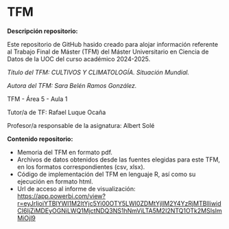 # TFM
**Descripción repositorio:**

Este repositorio de GitHub hasido creado para alojar información referente al Trabajo Final de Máster (TFM) del Máster Universitario en Ciencia de Datos de la UOC del curso académico 2024-2025.

*Título del TFM:  CULTIVOS Y CLIMATOLOGÍA. Situación Mundial.*

*Autora del TFM: Sara Belén Ramos González.*

TFM - Área 5 - Aula 1
 
Tutor/a de TF: Rafael Luque Ocaña

Profesor/a responsable de la asignatura: Albert Solé

**Contenido repositorio:**
- Memoria del TFM en formato pdf.
- Archivos de datos obtenidos desde las fuentes elegidas para este TFM, en los formatos correspondientes (csv, xlsx).
- Código de implementación del TFM en lenguaje R, así como su ejecución en formato html.
- Url de acceso al informe de visualización: https://app.powerbi.com/view?r=eyJrIjoiYTBlYWI1M2ItYjc5Yi00OTY5LWI0ZDMtYjllM2Y4YzRjMTBlIiwidCI6IjZiMDEyOGNiLWQ1MjctNDQ3NS1hNmViLTA5M2I2NTQ1OTk2MSIsImMiOjl9
